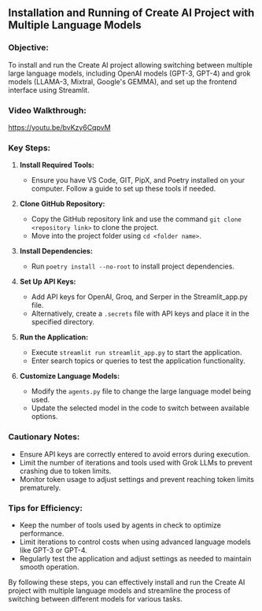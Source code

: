 ## Installation and Running of Create AI Project with Multiple Language Models

### Objective:

To install and run the Create AI project allowing switching between multiple large language models, including OpenAI models (GPT-3, GPT-4) and grok models (LLAMA-3, Mixtral, Google's GEMMA), and set up the frontend interface using Streamlit.

### Video Walkthrough:
https://youtu.be/bvKzy6CqpvM

### Key Steps:

1. **Install Required Tools:**

   - Ensure you have VS Code, GIT, PipX, and Poetry installed on your computer. Follow a guide to set up these tools if needed.

2. **Clone GitHub Repository:**

   - Copy the GitHub repository link and use the command `git clone <repository link>` to clone the project.
   - Move into the project folder using `cd <folder name>`.

3. **Install Dependencies:**

   - Run `poetry install --no-root` to install project dependencies.

4. **Set Up API Keys:**

   - Add API keys for OpenAI, Groq, and Serper in the Streamlit_app.py file.
   - Alternatively, create a `.secrets` file with API keys and place it in the specified directory.

5. **Run the Application:**

   - Execute `streamlit run streamlit_app.py` to start the application.
   - Enter search topics or queries to test the application functionality.

6. **Customize Language Models:**

   - Modify the `agents.py` file to change the large language model being used.
   - Update the selected model in the code to switch between available options.

### Cautionary Notes:

- Ensure API keys are correctly entered to avoid errors during execution.
- Limit the number of iterations and tools used with Grok LLMs to prevent crashing due to token limits.
- Monitor token usage to adjust settings and prevent reaching token limits prematurely.

### Tips for Efficiency:

- Keep the number of tools used by agents in check to optimize performance.
- Limit iterations to control costs when using advanced language models like GPT-3 or GPT-4.
- Regularly test the application and adjust settings as needed to maintain smooth operation.

By following these steps, you can effectively install and run the Create AI project with multiple language models and streamline the process of switching between different models for various tasks.
